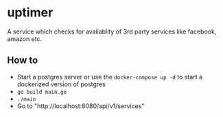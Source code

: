 # uptimer
A service which checks for availablity of 3rd party services like facebook, amazon etc.

## How to

- Start a postgres server or use the `docker-compose up -d` to start a dockerized version of postgres
- `go build main.go`
- `./main`
- Go to "http://localhost:8080/api/v1/services"

